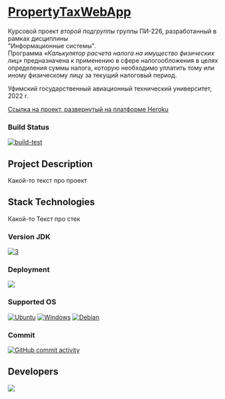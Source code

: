 # [PropertyTaxWebApp](https://propertytaxwebapp.herokuapp.com/)
Курсовой проект _второй подгруппы_ группы ПИ-226, разработанный в рамках дисциплины<br /> "Информационные системы".<br />
Программа _«Калькулятор расчета налога на имущество физических лиц»_ предназначена к применению в сфере налогообложения в целях определения суммы налога, которую необходимо уплатить тому или иному физическому лицу за текущий налоговый период. <br />

Уфимский государственный авиационный технический университет, 2022 г.

<a href="https://propertytaxwebapp.herokuapp.com/">Ссылка на проект, развернутый на платформе Heroku</a>

### Build Status
[![build-test](https://github.com/Balandina-o/kyrsovaya2/actions/workflows/Deploy-to-Heroku.yml/badge.svg)](https://github.com/Balandina-o/kyrsovaya2/actions/workflows/Deploy-to-Heroku.yml)

Project Description
---
Какой-то текст про проект

## Stack Technologies

Какой-то Текст про стек

### Version JDK
[![3](https://img.shields.io/badge/java%20-11-orange)](https://www.oracle.com/cis/java/technologies/javase/jdk11-archive-downloads.html)

### Deployment
[![](https://img.shields.io/badge/Heroku-430098?style=for-the-badge&logo=heroku&logoColor=white)](https://propertytaxwebapp.herokuapp.com/)

### Supported OS
[![Ubuntu](https://img.shields.io/badge/Ubuntu-E95420?logo=ubuntu\&logoColor=white)](https://ubuntu.com/)
[![Windows](https://img.shields.io/badge/Windows-0078D6?logo=windows\&logoColor=white)](https://ru.wikipedia.org/wiki/Windows)
[![Debian](https://img.shields.io/badge/Debian-fc2847?logo=debian\&logoColor=white)](https://ru.wikipedia.org/wiki/Debian)

### Commit
[![GitHub commit activity](https://img.shields.io/github/commit-activity/y/Balandina-o/kyrsovaya2?color=blue)](https://github.com/Balandina-o/kyrsovaya2/commits/)

## Developers
<a href="https://github.com/Balandina-o/kyrsovaya2/graphs/contributors">
  <img src="https://contrib.rocks/image?repo=Balandina-o/kyrsovaya2" />
</a>
